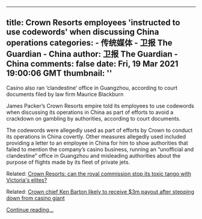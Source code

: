 
---
title: Crown Resorts employees 'instructed to use codewords' when discussing China operations
categories: 
    - 传统媒体
    - 卫报 The Guardian - China
author: 卫报 The Guardian - China
comments: false
date: Fri, 19 Mar 2021 19:00:06 GMT
thumbnail: ''
---

<div>   
<p>Casino also ran ‘clandestine’ office in Guangzhou, according to court documents filed by law firm Maurice Blackburn</p><p>James Packer’s Crown Resorts empire told its employees to use codewords when discussing its operations in China as part of efforts to avoid a crackdown on gambling by authorities, according to court documents.</p><p>The codewords were allegedly used as part of efforts by Crown to conduct its operations in China covertly. Other measures allegedly used included providing a letter to an employee in China for him to show authorities that failed to mention the company’s casino business, running an “unofficial and clandestine” office in Guangzhou and misleading authorities about the purpose of flights made by its fleet of private jets.</p><p> <span>Related: </span><a href="https://www.theguardian.com/australia-news/2021/feb/23/crown-resorts-can-the-royal-commission-stop-its-toxic-tango-with-victorias-elites">Crown Resorts: can the royal commission stop its toxic tango with Victoria's elites?</a> </p><p> <span>Related: </span><a href="https://www.theguardian.com/australia-news/2021/feb/15/crown-chief-ken-barton-likely-to-receive-3m-payout-after-stepping-down-from-casino-giant">Crown chief Ken Barton likely to receive $3m payout after stepping down from casino giant</a> </p> <a href="https://www.theguardian.com/australia-news/2021/mar/20/crown-resorts-employees-instructed-to-use-codewords-when-discussing-china-operations">Continue reading...</a>  
</div>
            